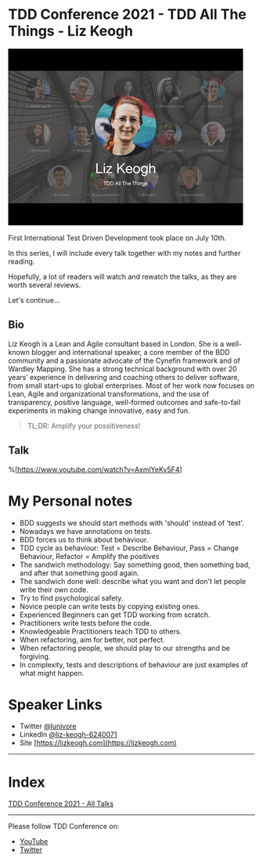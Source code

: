 # TDD Conference 2021 - TDD All The Things - Liz Keogh

![TDD Conference 2021 - TDD All The Things - Liz Keogh](TDD%20Conference%202021%20-%20TDD%20All%20The%20Things%20-%20Liz%20Keogh.jpg)

First International Test Driven Development took place on July 10th. 

In this series, I will include every talk together with my notes and further reading.

Hopefully, a lot of readers will watch and rewatch the talks, as they are worth several reviews.

Let's continue...

## Bio 

Liz Keogh is a Lean and Agile consultant based in London. She is a well-known blogger and international speaker, a core member of the BDD community and a passionate advocate of the Cynefin framework and of Wardley Mapping. She has a strong technical background with over 20 years’ experience in delivering and coaching others to deliver software, from small start-ups to global enterprises. Most of her work now focuses on Lean, Agile and organizational transformations, and the use of transparency, positive language, well-formed outcomes and safe-to-fail experiments in making change innovative, easy and fun. 
 
> TL;DR:  Amplify your possitiveness!

## Talk

%[https://www.youtube.com/watch?v=AxmlYeKv5F4]

# My Personal notes

- BDD suggests we should start methods with 'should' instead of 'test'.
- Nowadays we have annotations on tests.
- BDD forces us to think about behaviour.
- TDD cycle as behaviour: Test = Describe Behaviour, Pass = Change Behaviour, Refactor = Amplify the positives
- The sandwich methodology: Say something good, then something bad, and after that something good again.
- The sandwich done well: describe what you want and don't let people write their own code.
- Try to find psychological safety. 
- Novice people can write tests by copying existing ones. 
- Experienced Beginners can get TDD working from scratch.
- Practitioners write tests before the code.
- Knowledgeable Practitioners teach TDD to others.
- When refactoring, aim for better, not perfect.
- When refactoring people, we should play to our strengths and be forgiving.
- In complexity, tests and descriptions of behaviour are just examples of what might happen.
 
# Speaker Links

- Twitter [@lunivore](https://twitter.com/lunivore) 
- LinkedIn [@liz-keogh-6240071](https://www.linkedin.com/in/liz-keogh-6240071/) 
- Site [https://lizkeogh.com](https://lizkeogh.com) 
 
* * *

# Index

[TDD Conference 2021 - All Talks](https://github.com/mcsee/Software-Design-Articles/tree/main/Articles/TDD%20Conference%202021/TDD%20Conference%202021%20-%20All%20Talks/readme.md)

* * *

Please follow TDD Conference on:

- [YouTube](https://www.youtube.com/channel/UCKn-DadPoyYssfAOMk1LSew)
- [Twitter](https://twitter.com/tddconf)